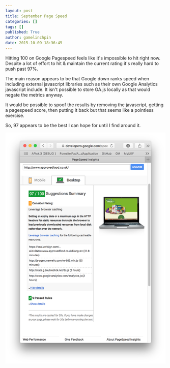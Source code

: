 ```yaml
---
layout: post
title: September Page Speed
categories: []
tags: []
published: True
author: gamelinchpin
date: 2015-10-09 18:36:45
---
```


Hitting 100 on Google Pagespeed feels like it's impossible to hit right now. Despite a lot of effort to hit & maintain the current rating it's really hard to push past 97%.

The main reason appears to be that Google down ranks speed when including external javascript libraries such as their own Google Analytics javascript include. It isn't possible to store GA.js locally as that would negate the metrics anyway.

It would be possible to spoof the results by removing the javascript, getting a pagespeed score, then putting it back but that seems like a pointless exercise.

So, 97 appears to be the best I can hope for until I find around it.

<!-- more -->

![September 2015](/assets/pagespeed-201509.png "September 2015")
